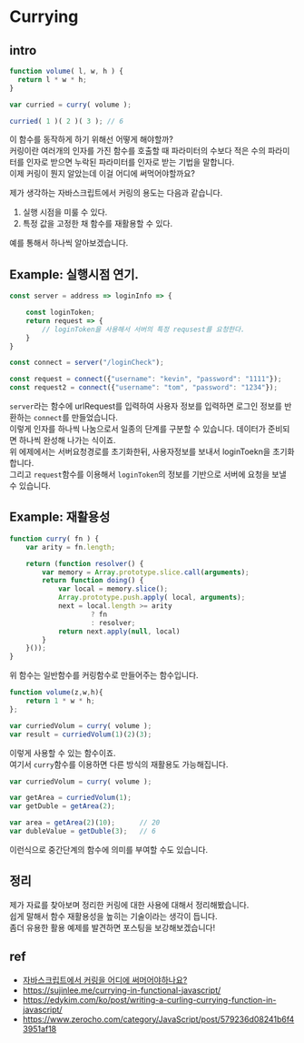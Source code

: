 # Currying

## intro


```js
function volume( l, w, h ) {
  return l * w * h;
}

var curried = curry( volume );

curried( 1 )( 2 )( 3 ); // 6
```
이 함수를 동작하게 하기 위해선 어떻게 해야할까?  
커링이란 여러개의 인자를 가진 함수를 호출할 때 파라미터의 수보다 적은 수의 파라미터를 인자로 받으면 누락된 파라미터를 인자로 받는 기법을 말합니다.  
이제 커링이 뭔지 알았는데 이걸 어디에 써먹어야할까요?  

제가 생각하는 자바스크립트에서 커링의 용도는 다음과 같습니다.  
1. 실행 시점을 미룰 수 있다.
2. 특정 값을 고정한 채 함수를 재활용할 수 있다. 

예를 통해서 하나씩 알아보겠습니다. 

## Example: 실행시점 연기.

```js
const server = address => loginInfo => {

    const loginToken;
    return request => {
        // loginToken을 사용해서 서버의 특정 requsest를 요청한다.
    }
}

const connect = server("/loginCheck");

const request = connect({"username": "kevin", "password": "1111"});
const request2 = connect({"username": "tom", "password": "1234"});
```
`server`라는 함수에 urlRequest를 입력하여 사용자 정보를 입력하면 로그인 정보를 반환하는 `connect`를 만들었습니다.  
이렇게 인자를 하나씩 나눔으로서 일종의 단계를 구분할 수 있습니다. 데이터가 준비되면 하나씩 완성해 나가는 식이죠.  
위 에제에서는 서버요청경로를 초기화한뒤, 사용자정보를 보내서 loginToekn을 초기화합니다.  
그리고 `request`함수를 이용해서 `loginToken`의 정보를 기반으로 서버에 요청을 보낼 수 있습니다.



## Example: 재활용성 

```js
function curry( fn ) {
    var arity = fn.length;

    return (function resolver() {
        var memory = Array.prototype.slice.call(arguments);
        return function doing() {
            var local = memory.slice();
            Array.prototype.push.apply( local, arguments);
            next = local.length >= arity
                    ? fn
                    : resolver;
            return next.apply(null, local)
        }
    }());
}
```
위 함수는 일반함수를 커링함수로 만들어주는 함수입니다. 

```js
function volume(z,w,h){
    return 1 * w * h;
};

var curriedVolum = curry( volume );
var result = curriedVolum(1)(2)(3);
```
이렇게 사용할 수 있는 함수이죠.  
여기서 `curry`함수를 이용하면 다른 방식의 재활용도 가능해집니다.  

```js
var curriedVolum = curry( volume );

var getArea = curriedVolum(1);
var getDuble = getArea(2);

var area = getArea(2)(10);      // 20
var dubleValue = getDuble(3);   // 6
```
이런식으로 중간단계의 함수에 의미를 부여할 수도 있습니다.


## 정리 
제가 자료를 찾아보며 정리한 커링에 대한 사용에 대해서 정리해봤습니다.  
쉽게 말해서 함수 재활용성을 높히는 기술이라는 생각이 듭니다.  
좀더 유용한 활용 예제를 발견하면 포스팅을 보강해보겠습니다!



## ref
- [자바스크립트에서 커링을 어디에 써머어야하나요?](https://www.facebook.com/notes/kevin-lee/currying-%EC%96%B4%EB%94%B0-%EC%8D%A8%EB%A8%B9%EB%83%90%EA%B5%AC%EC%9A%94/214522735556858/)
- https://sujinlee.me/currying-in-functional-javascript/
- https://edykim.com/ko/post/writing-a-curling-currying-function-in-javascript/
- https://www.zerocho.com/category/JavaScript/post/579236d08241b6f43951af18